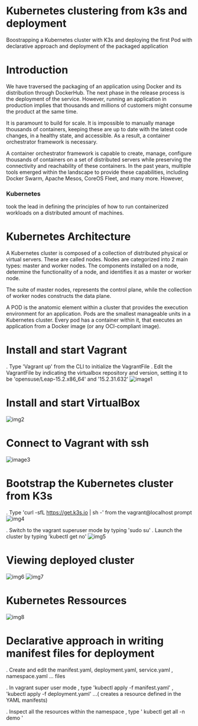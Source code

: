 # Kubernetes clustering from k3s and deployment 
Boostrapping a Kubernetes cluster with K3s and deploying the first Pod with declarative approach and deployment of the packaged application

# Introduction

We have traversed the packaging of an application using Docker and its distribution through DockerHub. The next phase in the release process is the deployment of the service. However, running an application in production implies that thousands and millions of customers might consume the product at the same time. 

It is paramount to build for scale. It is impossible to manually manage thousands of containers, keeping these are up to date with the latest code changes, in a healthy state, and accessible. As a result, a container orchestrator framework is necessary. 

A container orchestrator framework is capable to create, manage, configure thousands of containers on a set of distributed servers while preserving the connectivity and reachability of these containers. In the past years, multiple tools emerged within the landscape to provide these capabilities, including Docker Swarm, Apache Mesos, CoreOS Fleet, and many more. However, 
### Kubernetes 
took the lead in defining the principles of how to run containerized workloads on a distributed amount of machines. 

# Kubernetes Architecture

A Kubernetes cluster is composed of a collection of distributed physical or virtual servers. These are called nodes. Nodes are categorized into 2 main types: master and worker nodes. The components installed on a node, determine the functionality of a node, and identifies it as a master or worker node.

The suite of master nodes, represents the control plane, while the collection of worker nodes constructs the data plane.

A POD is the anatomic element within a cluster that provides the execution environment for an application. Pods are the smallest manageable units in a Kubernetes cluster. Every pod has a container within it, that executes an application from a Docker image (or any OCI-compliant image). 

# Install and start Vagrant

. Type 'Vagrant up' from the CLI to initialize the VagrantFile 
. Edit the VagrantFile by indicating the virtualbox repository and version, setting it to be 'opensuse/Leap-15.2.x86_64' and '15.2.31.632'
![image1](screenshots/img1.png)

# Install and start VirtualBox 
![img2](screenshots/img2.png)


# Connect to Vagrant with ssh 
![image3](screenshots/img3.png)

# Bootstrap the Kubernetes cluster from K3s 
 . Type 'curl -sfL https://get.k3s.io | sh -' from the vagrant@localhost prompt
 ![img4](screenshots/img4.png)
 
 . Switch to the vagrant superuser mode by typing 'sudo su' 
 . Launch the cluster by typing 'kubectl get no'
 ![img5](screenshots/img5.png)
 
 # Viewing deployed cluster 
 ![img6](screenshots/img6.png)
 ![img7](screenshots/img7.png)
 
 # Kubernetes Ressources
 ![img8](screenshots/img8.png)
 
 # Declarative approach in writing manifest files for deployment
 . Create and edit the manifest.yaml, deployment.yaml, service.yaml , namespace.yaml ... files
 
 . In vagrant super user mode , type 'kubectl apply -f manifest.yaml' , 'kubectl apply -f deployment.yaml' ...( creates a resource defined in the YAML manifests)
 
 . Inspect all the resources within the namespace , type ' kubectl get all -n demo  '
 
 
 
 
 





